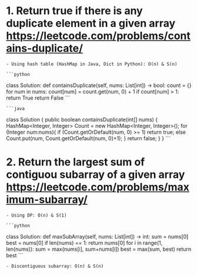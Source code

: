 # 1. Return true if there is any duplicate element in a given array  https://leetcode.com/problems/contains-duplicate/

	- Using hash table (HashMap in Java, Dict in Python): O(n) & S(n)

    ```python
class Solution:
    def containsDuplicate(self, nums: List[int]) -> bool:
        count = {}
        for num in nums:
            count[num] = count.get(num, 0) + 1
            if count[num] > 1:
                return True
        return False
    ```

    ```java
class Solution {
    public boolean containsDuplicate(int[] nums) {
        HashMap<Integer, Integer> Count = new HashMap<Integer, Integer>();
        for (Integer num:nums){
            if (Count.getOrDefault(num, 0) >= 1)
                return true;
            else
                Count.put(num, Count.getOrDefault(num, 0)+1);
        }
        return false;
    }
}
    ```

# 2. Return the largest sum of **contiguou** subarray of a given array https://leetcode.com/problems/maximum-subarray/ 

	- Using DP: O(n) & S(1)  

    ```python
class Solution:
    def maxSubArray(self, nums: List[int]) -> int:
        sum = nums[0]
        best = nums[0]
        if len(nums) == 1:
            return nums[0]
        for i in range(1, len(nums)):
            sum = max(nums[i], sum+nums[i])
            best = max(sum, best)
        return best
    ```
    
    - Discontiguous subarray: O(n) & S(n)